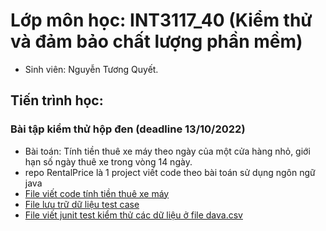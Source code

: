# Lớp môn học: INT3117_40 (Kiểm thử và đảm bảo chất lượng phần mềm)
- Sinh viên: Nguyễn Tương Quyết.

## Tiến trình học:
### Bài tập kiểm thử hộp đen (deadline 13/10/2022)
- Bài toán: Tính tiền thuê xe máy theo ngày của một cửa hàng nhỏ, giới hạn số ngày thuê xe trong vòng 14 ngày.
- repo RentalPrice là 1 project viết code theo bài toán sử dụng ngôn ngữ java
- [File viết code tính tiền thuê xe máy](https://github.com/canghuadijun/Testing-INT3117_40/blob/main/RentalPrice/src/main/java/RentalPrice.java)
- [File lưu trữ dữ liệu test case](https://github.com/canghuadijun/Testing-INT3117_40/blob/main/RentalPrice/src/main/resources/data.csv)
- [File viết junit test kiểm thử các dữ liệu ở file dava.csv](https://github.com/canghuadijun/Testing-INT3117_40/blob/main/RentalPrice/src/test/java/RentalPriceCsvTest.java)
